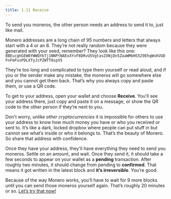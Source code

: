 ```yaml
---
title: 1.11 Receive
---
```

To send you moneros, the other person needs an address to send it to, just like mail.

Monero addresses are a long chain of 95 numbers and letters that always start with a 4 or an 8. They’re not really random because they were generated with your seed, remember? They look like this one:
`8BEucghGEW8YWWQYkTj1NNPtNAExXYvF8DRvU5VgtasZXNjDn5ZaaWMbHS5Z9EhqWsKVUDFnFmFusPDLXTyJcPZWTT8spV5`

They’re too long and complicated to type them yourself or read aloud, and if you or the sender make any mistake, the moneros will go somewhere else and you cannot get them back. That’s why you always copy and paste them, or use a QR code.

To get to your address, open your wallet and choose **Receive**. You’ll see your address there, just copy and paste it on a message, or show the QR code to the other person if they’re next to you.

Don't worry, *unlike other cryptocurrencies* it is impossible for others to use your address to know how much money you have or who you received or sent to. It’s like a dark, locked dropbox where people can put stuff in but cannot see what’s inside or who it belongs to. That’s the beauty of Monero. So share that address with confidence.

Once they have your address, they'll have everything they need to send you moneros. Settle on an amount, and wait. Once they send it, it should take a few seconds to appear on your wallet as a **pending** transaction. After roughly two minutes, it should change from pending to **confirmed**. That means it got written in the latest block and **it’s irreversible**. You’re good.

Because of the way Monero works, you’ll have to wait for 9 more blocks until you can send those moneros yourself again. That’s roughly 20 minutes or so. [Let’s try that now!](1.12-send_monero.md)
